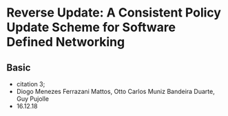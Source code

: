 # Reverse Update: A Consistent Policy Update Scheme for Software Defined Networking
## Basic
* citation 3;
* Diogo Menezes Ferrazani Mattos, Otto Carlos Muniz Bandeira Duarte, Guy Pujolle
* 16.12.18

